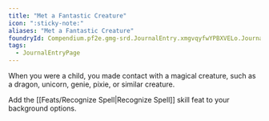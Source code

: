 ```yaml
---
title: "Met a Fantastic Creature"
icon: ":sticky-note:"
aliases: "Met a Fantastic Creature"
foundryId: Compendium.pf2e.gmg-srd.JournalEntry.xmgvqyfwYPBXVELo.JournalEntryPage.N7Y0pbYyfrmImSfE
tags:
  - JournalEntryPage
---
```

When you were a child, you made contact with a magical creature, such as a dragon, unicorn, genie, pixie, or similar creature.

Add the [[Feats/Recognize Spell|Recognize Spell]] skill feat to your background options.